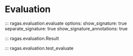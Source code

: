# Evaluation

::: ragas.evaluation.evaluate
    options:
      show_signature: true
      separate_signature: true
      show_signature_annotations: true


::: ragas.evaluation.Result

::: ragas.evaluation.test_evaluate